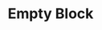 ---
layout: post
title: Empty Block
description: Ignore this
redirect: /Projects/
img: /img/projects/empty.png
---